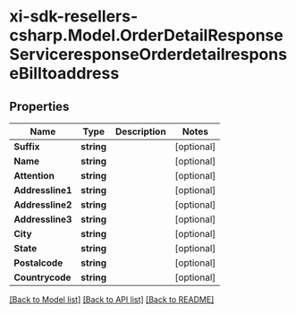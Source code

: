 # xi-sdk-resellers-csharp.Model.OrderDetailResponseServiceresponseOrderdetailresponseBilltoaddress

## Properties

Name | Type | Description | Notes
------------ | ------------- | ------------- | -------------
**Suffix** | **string** |  | [optional] 
**Name** | **string** |  | [optional] 
**Attention** | **string** |  | [optional] 
**Addressline1** | **string** |  | [optional] 
**Addressline2** | **string** |  | [optional] 
**Addressline3** | **string** |  | [optional] 
**City** | **string** |  | [optional] 
**State** | **string** |  | [optional] 
**Postalcode** | **string** |  | [optional] 
**Countrycode** | **string** |  | [optional] 

[[Back to Model list]](../README.md#documentation-for-models) [[Back to API list]](../README.md#documentation-for-api-endpoints) [[Back to README]](../README.md)

